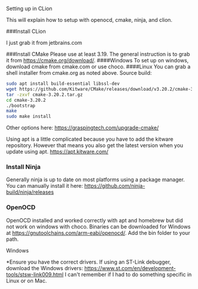 Setting up in CLion

This will explain how to setup with openocd, cmake, ninja, and clion.

###Install CLion 

I just grab it from jetbrains.com

###Install CMake
   Please use at least 3.19. The general instruction is to grab it from https://cmake.org/download/.
####Windows 
To set up on windows, download cmake from cmake.com or use choco. 
####Linux 
You can grab a shell installer from cmake.org as noted above. 
Source build:
```bash
sudo apt install build-essential libssl-dev
wget https://github.com/Kitware/CMake/releases/download/v3.20.2/cmake-3.20.2.tar.gz
tar -zxvf cmake-3.20.2.tar.gz
cd cmake-3.20.2
./bootstrap
make 
sudo make install 
```
Other options here: https://graspingtech.com/upgrade-cmake/

Using apt is a little complicated because you have to add the kitware repository. However that means you also get the latest version when you update using apt.
https://apt.kitware.com/


### Install Ninja
Generally ninja is up to date on most platforms using a package manager. You can manually install it here: https://github.com/ninja-build/ninja/releases

### OpenOCD
OpenOCD installed and worked correctly with apt and homebrew but did not work on windows with choco. Binaries can be downloaded for Windows at https://gnutoolchains.com/arm-eabi/openocd/. Add the bin folder to your path.

Windows

*Ensure you have the correct drivers. If using an ST-Link debugger, download the Windows drivers: https://www.st.com/en/development-tools/stsw-link009.html
I can't remember if I had to do something specific in Linux or on Mac.

